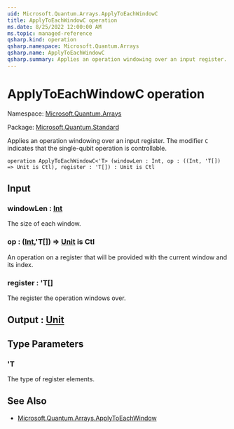 ```yaml
---
uid: Microsoft.Quantum.Arrays.ApplyToEachWindowC
title: ApplyToEachWindowC operation
ms.date: 8/25/2022 12:00:00 AM
ms.topic: managed-reference
qsharp.kind: operation
qsharp.namespace: Microsoft.Quantum.Arrays
qsharp.name: ApplyToEachWindowC
qsharp.summary: Applies an operation windowing over an input register. The modifier `C` indicates that the single-qubit operation is controllable.
---
```


# ApplyToEachWindowC operation

Namespace: [Microsoft.Quantum.Arrays](xref:Microsoft.Quantum.Arrays)

Package: [Microsoft.Quantum.Standard](https://nuget.org/packages/Microsoft.Quantum.Standard)


Applies an operation windowing over an input register. The modifier `C` indicates that the single-qubit operation is controllable.

```qsharp
operation ApplyToEachWindowC<'T> (windowLen : Int, op : ((Int, 'T[]) => Unit is Ctl), register : 'T[]) : Unit is Ctl
```


## Input

### windowLen : [Int](xref:microsoft.quantum.qsharp.valueliterals#int-literals)

The size of each window.


### op : ([Int](xref:microsoft.quantum.qsharp.valueliterals#int-literals),'T[]) => [Unit](xref:microsoft.quantum.qsharp.valueliterals#unit-literal)  is Ctl

An operation on a register that will be provided with the current window and its index.


### register : 'T[]

The register the operation windows over.



## Output : [Unit](xref:microsoft.quantum.qsharp.valueliterals#unit-literal)



## Type Parameters

### 'T

The type of register elements.

## See Also

- [Microsoft.Quantum.Arrays.ApplyToEachWindow](xref:Microsoft.Quantum.Arrays.ApplyToEachWindow)